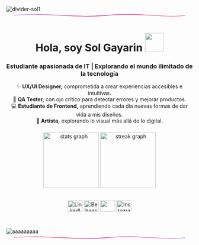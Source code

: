 ![divider-sol1](https://github.com/user-attachments/assets/a6b01224-b904-409e-9ee0-713e6e715ebe)<svg xmlns="http://www.w3.org/2000/svg" width="1200" height="40" viewBox="0 0 1200 40">
  <defs>
    <linearGradient id="grad" x1="0" x2="1" y1="0" y2="0">
      <stop offset="0%" stop-color="#c7a0f7"/>   <!-- lila -->
      <stop offset="50%" stop-color="#d63384"/>  <!-- magenta -->
      <stop offset="100%" stop-color="#ff80ab"/> <!-- rosa -->
    </linearGradient>
  </defs>
  <path d="M50 20
           C250 0, 450 40, 650 20
           C850 0, 1050 40, 1150 20"
        fill="none" stroke="url(#grad)" stroke-width="4" stroke-linecap="round"/>
</svg>


<h1 align="center">Hola, soy Sol Gayarin  <img src="https://media.giphy.com/media/mGcNjsfWAjY5AEZNw6/giphy.gif" width="50"></h1>
<h3 align="center">Estudiante apasionada de IT | Explorando el mundo ilimitado de la tecnología</h3>
<p align="center">
✨ <b>UX/UI Designer,</b> comprometida a crear experiencias accesibles e intuitivas.  </br>
🐞 <b>QA Tester,</b> con ojo crítico para detectar errores y mejorar productos.  </br>
💻 <b>Estudiante de Frontend,</b> aprendiendo cada día nuevas formas de dar vida a mis diseños.  </br>
🎨 <b>Artista,</b> explorando lo visual más allá de lo digital. </br>
</p>


###

<div align="center">
  <img src="https://github-readme-stats.vercel.app/api?username=SolGayarin&hide_title=false&hide_rank=false&show_icons=true&include_all_commits=true&count_private=true&disable_animations=false&theme=dracula&locale=en&hide_border=false&order=1" height="150" alt="stats graph"  />
  <img src="https://streak-stats.demolab.com?user=SolGayarin&locale=en&mode=daily&theme=dracula&hide_border=false&border_radius=5&order=3" height="150" alt="streak graph"  />
</div>
</br>

<p align="center">
<a href="https://www.linkedin.com/in/sol-gayarin/" target="blank"><img align="center" src="https://cdn.jsdelivr.net/npm/simple-icons@3.0.1/icons/linkedin.svg" alt="LinkedIn Sol Gayarin" height="30" width="40" /></a>
<a href="https://www.behance.net/solgayarin" target="blank"><img align="center" src="https://cdn.jsdelivr.net/npm/social-media-icons@0.3.1/icons/behance.svg" alt="Behance Sol Gayarin" height="30" width="40" /></a>
<a href = "mailto: sol.gayarin@gmail.com"><img align="center" src="https://simpleicons.org/icons/gmail.svg" height="30" width="40" /></a>
<a href="https://www.instagram.com/sunxshi_/" target="blank"><img align="center" src="https://cdn.jsdelivr.net/npm/social-media-icons@0.3.1/icons/instagram.svg" alt="Instagram Sol Gayarin" height="30" width="40" /></a>

</p>

</br>

![aaaaaaaaa](https://github.com/user-attachments/assets/81997c5a-3883-427b-a0f5-087e1a368e81)
<svg xmlns="http://www.w3.org/2000/svg" width="1200" height="40" viewBox="0 0 1200 40">
  <defs>
    <linearGradient id="gradReversed" x1="0" x2="1" y1="0" y2="0">
      <stop offset="0%" stop-color="#ff80ab"/> <!-- rosa -->
      <stop offset="50%" stop-color="#d63384"/> <!-- magenta -->
      <stop offset="100%" stop-color="#c7a0f7"/> <!-- lila -->
    </linearGradient>
  </defs>
  <path d="M50 20
           C250 0, 450 40, 650 20
           C850 0, 1050 40, 1150 20"
        fill="none" stroke="url(#gradReversed)" stroke-width="4" stroke-linecap="round"/>
</svg>



<!--
- 🔭 I’m currently working on ...
- 🌱 I’m currently learning ...
- 👯 I’m looking to collaborate on ...
- 🤔 I’m looking for help with ...
- 💬 Ask me about ...
- 📫 How to reach me: ...
- 😄 Pronouns: ...
- ⚡ Fun fact: ...
-->
